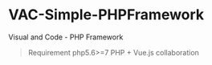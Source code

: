 # VAC-Simple-PHPFramework
Visual and Code - PHP Framework 

> Requirement php5.6>=7
> PHP + Vue.js collaboration
